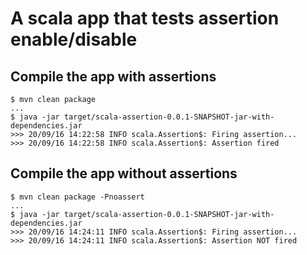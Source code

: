 # A scala app that tests assertion enable/disable

## Compile the app with assertions
```
$ mvn clean package
...
$ java -jar target/scala-assertion-0.0.1-SNAPSHOT-jar-with-dependencies.jar 
>>> 20/09/16 14:22:58 INFO scala.Assertion$: Firing assertion...
>>> 20/09/16 14:22:58 INFO scala.Assertion$: Assertion fired
```

## Compile the app without assertions
```
$ mvn clean package -Pnoassert
...
$ java -jar target/scala-assertion-0.0.1-SNAPSHOT-jar-with-dependencies.jar 
>>> 20/09/16 14:24:11 INFO scala.Assertion$: Firing assertion...
>>> 20/09/16 14:24:11 INFO scala.Assertion$: Assertion NOT fired
```
